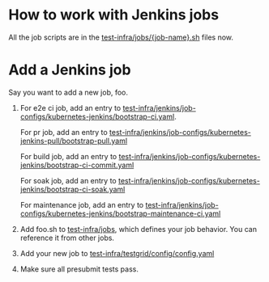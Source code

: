# How to work with Jenkins jobs

All the job scripts are in the [test-infra/jobs/{job-name}.sh](https://github.com/kubernetes/test-infra/tree/master/jobs) files now.

# Add a Jenkins job

Say you want to add a new job, foo.

1. For e2e ci job, add an entry to [test-infra/jenkins/job-configs/kubernetes-jenkins/bootstrap-ci.yaml](https://github.com/kubernetes/test-infra/blob/master/jenkins/job-configs/kubernetes-jenkins/bootstrap-ci.yaml).
   
   For pr job, add an entry to [test-infra/jenkins/job-configs/kubernetes-jenkins-pull/bootstrap-pull.yaml](https://github.com/kubernetes/test-infra/blob/master/jenkins/job-configs/kubernetes-jenkins-pull/bootstrap-pull.yaml)

   For build job, add an entry to [test-infra/jenkins/job-configs/kubernetes-jenkins/bootstrap-ci-commit.yaml](https://github.com/kubernetes/test-infra/blob/master/jenkins/job-configs/kubernetes-jenkins/bootstrap-ci-commit.yaml)

   For soak job, add an entry to [test-infra/jenkins/job-configs/kubernetes-jenkins/bootstrap-ci-soak.yaml](https://github.com/kubernetes/test-infra/blob/master/jenkins/job-configs/kubernetes-jenkins/bootstrap-ci-soak.yaml)

   For maintenance job, add an entry to [test-infra/jenkins/job-configs/kubernetes-jenkins/bootstrap-maintenance-ci.yaml]()

2. Add foo.sh to [test-infra/jobs](https://github.com/kubernetes/test-infra/tree/master/jobs), which defines your job behavior. You can reference it from other jobs.

3. Add your new job to [test-infra/testgrid/config/config.yaml](https://github.com/kubernetes/test-infra/blob/master/testgrid/config/config.yaml)

4. Make sure all presubmit tests pass.

